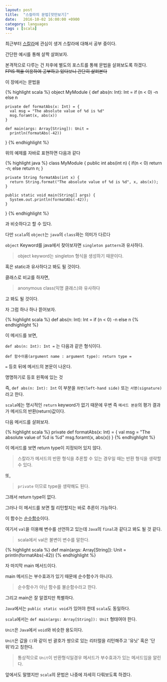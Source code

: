 ```yaml
---
layout: post
title:  "스칼라의 문법[맛만보기]"
date:   2016-10-02 16:00:00 +0900
category: languages
tags : [scala]
---
```


최근부터 [스칼라](http://www.scala-lang.org)에 관심이 생겨 스칼라에 대해서 공부 중이다.

간단한 예시를 통해 살짝 살펴보자.

<!--more-->

본격적으로 다루는 건 차후에 별도의 포스트를 통해 문법을 살펴보도록 하겠다.
<br>~~FPIS 책을 이용하여 공부하고 있다보니 간단히 살펴본다~~

이 장에서는 문법을

{% highlight scala %}
  object MyModule {
    def abs(n: Int): Int =
      if (n < 0) -n
      else n


    private def formatAbs(x: Int) = {
      val msg = "The absolute value of %d is %d"
      msg.foramt(x, abs(x))
    }

    def main(args: Array[String]): Unit =
      println(formatAbs(-42))
  }
{% endhighlight %}

위의 예제를 자바로 표현하면 다음과 같다


{% highlight java %}
  class MyModule {
    public int abs(int n) {
      if(n < 0) return -n;
      else return n;
    }

    private String formatAbs(int x) {
      return String.format("The absolute value of %d is %d", x, abs(x));
    }

    public static void main(String[] args) {
      System.out.println(formatAbs(-42));
    }
  }
{% endhighlight %}

과 비슷하다고 할 수 있다.

다만 `scala`의 `object`는 `java`의 `class`와는 의미가 다르다

`object` Keyword를 java에서 찾아보자면 `singleton pattern`과 유사하다.

> object keyword는 singleton 형식을 생성하기 때문이다.

혹은 static과 유사하다고 봐도 될 것이다.

클래스로 비교를 하자면,

> anonymous class(익명 클래스)와 유사하다

고 봐도 될 것이다.

자 그럼 하나 하나 뜯어보자.


{% highlight scala %}
    def abs(n: Int): Int =
      if (n < 0) -n
      else n
{% endhighlight %}

이 메서드를 보면,

`def abs(n: Int): Int =` 는 다음과 같은 형식이다.

`def 함수이름(argument name : argument type): return type = `

`=` 등호 뒤에 메서드의 본문이 나온다.

명명하기로 등호 왼쪽에 있는 것

즉, `def abs(n: Int): Int` 이 부분을 `좌변(left-hand side)` 또는 `서명(signature)`라고 한다.

`scala`에는 명시적인 `return` keyword가 없기 때문에 우변 즉 `메서드 본문`의 평가 결과가 메서드의 반환(return)값이다.

다음 메서드를 살펴보자.

{% highlight scala %}
    private def formatAbs(x: Int) = {
      val msg = "The absolute value of %d is %d"
      msg.foramt(x, abs(x))
    }
{% endhighlight %}

이 메서드를 보면 return type이 지정되어 있지 않다.

> 스칼라가 메서드의 반환 형식을 추론할 수 있는 경우일 때는 반환 형식을 생략할 수 있다.

또,

> `private` 이므로 type을 생략해도 된다.

그래서 return type이 없다.

그러나 이 메서드를 보면 뭘 리턴할지는 바로 추론이 가능하다.

이 함수는 [순수함수](/2016/10/02/function_programming_pure_function/)이다.

여기서 `val`을 이용해 변수를 선언하고 있는데 `Java`의 `final`과 같다고 봐도 될 것 같다.

> scala에서 val은 불변이 변수를 말한다.


{% highlight scala %}
    def main(args: Array[String]): Unit =
      println(formatAbs(-42))
{% endhighlight %}

자 마지막 main 메서드이다.

main 메서드는 부수효과가 있기 때문에 순수함수가 아니다.

> 순수함수가 아닌 함수를 불순함수라고 한다.

그리고 main은 잘 알겠지만 특별하다.

`Java`에서는 `public static void`가 있어야 한데 `scala`도 동일하다.

`scala`에서는 `def main(args: Array[String]): Unit` 형태여야 한다.

`Unit`은 `Java`에서 `void`와 비슷한 용도이다.

`Unit`은 값을 `()`와 같이 빈 괄호가 쌍으로 있는 리터럴을 리턴해주고 '유닛' 혹은 '단위'라고 칭한다.

> 통상적으로 `Unit`이 반환형식일경우 메서드가 부수효과가 있는 메서드임을 알린다.

앞에서도 말했지만 `scala`의 문법은 나중에 자세히 다뤄보도록 하겠다.
